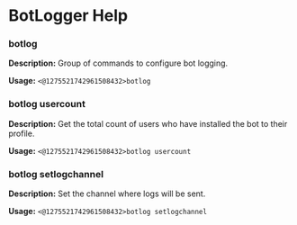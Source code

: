 # BotLogger Help

### botlog

**Description:** Group of commands to configure bot logging.

**Usage:** `<@1275521742961508432>botlog`

### botlog usercount

**Description:** Get the total count of users who have installed the bot to their profile.

**Usage:** `<@1275521742961508432>botlog usercount`

### botlog setlogchannel

**Description:** Set the channel where logs will be sent.

**Usage:** `<@1275521742961508432>botlog setlogchannel`

